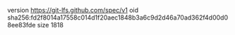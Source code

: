 version https://git-lfs.github.com/spec/v1
oid sha256:fd2f8014a17558c014d1f20aec1848b3a6c9d2d46a70ad362f4d00d08ee83fde
size 1818
